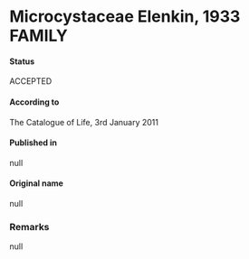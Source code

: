 # Microcystaceae Elenkin, 1933 FAMILY

#### Status
ACCEPTED

#### According to
The Catalogue of Life, 3rd January 2011

#### Published in
null

#### Original name
null

### Remarks
null